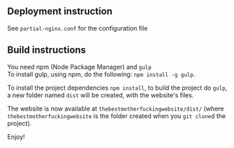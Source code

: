 
## Deployment instruction
See `partial-nginx.conf` for the configuration file  
## Build instructions
You need npm (Node Package Manager) and `gulp`  
To install gulp, using npm, do the following: `npm install -g gulp`.  

To install the project dependencies `npm install`, to build the project do `gulp`, a new folder named `dist` will be created, with the website's files.

The website is now available at `thebestmotherfuckingwebsite/dist/` (where `thebestmotherfuckingwebsite` is the folder created when you `git clone`d the project).  

Enjoy!
